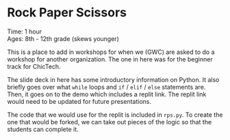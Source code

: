 # Rock Paper Scissors

Time: 1 hour <br>
Ages: 8th - 12th grade (skews younger)


This is a place to add in workshops for when we (GWC) are asked to do a workshop for another organization. The one in here was for the beginner track for ChicTech. 

The slide deck in here has some introductory information on Python. It also briefly goes over what `while` loops and  `if` / `elif` / `else` statements are. Then, it goes on to the demo which includes a replit link. The replit link would need to be updated for future presentations. 

The code that we would use for the replit is included in `rps.py`. To create the one that would be forked, we can take out pieces of the logic so that the students can complete it. 
